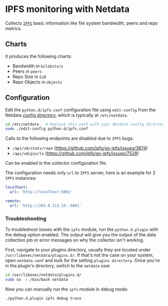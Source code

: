 <!--
title: "IPFS monitoring with Netdata"
custom_edit_url: "https://github.com/netdata/netdata/edit/master/collectors/python.d.plugin/ipfs/README.md"
sidebar_label: "IPFS"
learn_status: "Published"
learn_topic_type: "References"
learn_rel_path: "Integrations/Monitor/Storage"
-->

# IPFS monitoring with Netdata

Collects [`IPFS`](https://ipfs.io) basic information like file system bandwidth, peers and repo metrics.

## Charts

It produces the following charts:

-   Bandwidth in `kilobits/s`
-   Peers in `peers`
-   Repo Size in `GiB`
-   Repo Objects in `objects`

## Configuration

Edit the `python.d/ipfs.conf` configuration file using `edit-config` from the Netdata [config
directory](https://github.com/netdata/netdata/blob/master/docs/configure/nodes.md), which is typically at `/etc/netdata`.

```bash
cd /etc/netdata   # Replace this path with your Netdata config directory, if different
sudo ./edit-config python.d/ipfs.conf
```



Calls to the following endpoints are disabled due to `IPFS` bugs:

-   `/api/v0/stats/repo` (https://github.com/ipfs/go-ipfs/issues/3874)
-   `/api/v0/pin/ls` (https://github.com/ipfs/go-ipfs/issues/7528)

Can be enabled in the collector configuration file.

The configuration needs only `url` to `IPFS` server, here is an example for 2 `IPFS` instances:

```yaml
localhost:
  url: 'http://localhost:5001'

remote:
  url: 'http://203.0.113.10::5001'
```




### Troubleshooting

To troubleshoot issues with the `ipfs` module, run the `python.d.plugin` with the debug option enabled. The 
output will give you the output of the data collection job or error messages on why the collector isn't working.

First, navigate to your plugins directory, usually they are located under `/usr/libexec/netdata/plugins.d/`. If that's 
not the case on your system, open `netdata.conf` and look for the setting `plugins directory`. Once you're in the 
plugin's directory, switch to the `netdata` user.

```bash
cd /usr/libexec/netdata/plugins.d/
sudo su -s /bin/bash netdata
```

Now you can manually run the `ipfs` module in debug mode:

```bash
./python.d.plugin ipfs debug trace
```

